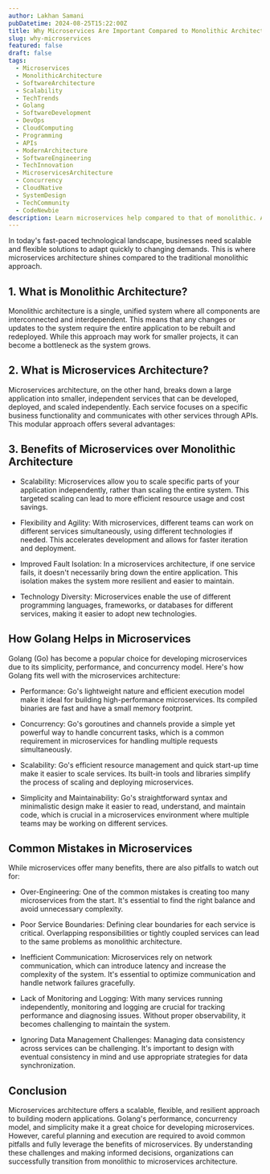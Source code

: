 ```yaml
---
author: Lakhan Samani
pubDatetime: 2024-08-25T15:22:00Z
title: Why Microservices Are Important Compared to Monolithic Architecture
slug: why-microservices
featured: false
draft: false
tags:
  - Microservices
  - MonolithicArchitecture
  - SoftwareArchitecture
  - Scalability
  - TechTrends
  - Golang
  - SoftwareDevelopment
  - DevOps
  - CloudComputing
  - Programming
  - APIs
  - ModernArchitecture
  - SoftwareEngineering
  - TechInnovation
  - MicroservicesArchitecture
  - Concurrency
  - CloudNative
  - SystemDesign
  - TechCommunity
  - CodeNewbie
description: Learn microservices help compared to that of monolithic. Also learn how golang helps in achieving this.
---
```


In today's fast-paced technological landscape, businesses need scalable and flexible solutions to adapt quickly to changing demands. This is where microservices architecture shines compared to the traditional monolithic approach.

## 1. What is Monolithic Architecture?

Monolithic architecture is a single, unified system where all components are interconnected and interdependent. This means that any changes or updates to the system require the entire application to be rebuilt and redeployed. While this approach may work for smaller projects, it can become a bottleneck as the system grows.

## 2. What is Microservices Architecture?

Microservices architecture, on the other hand, breaks down a large application into smaller, independent services that can be developed, deployed, and scaled independently. Each service focuses on a specific business functionality and communicates with other services through APIs. This modular approach offers several advantages:

## 3. Benefits of Microservices over Monolithic Architecture

- Scalability: Microservices allow you to scale specific parts of your application independently, rather than scaling the entire system. This targeted scaling can lead to more efficient resource usage and cost savings.

- Flexibility and Agility: With microservices, different teams can work on different services simultaneously, using different technologies if needed. This accelerates development and allows for faster iteration and deployment.

- Improved Fault Isolation: In a microservices architecture, if one service fails, it doesn't necessarily bring down the entire application. This isolation makes the system more resilient and easier to maintain.

- Technology Diversity: Microservices enable the use of different programming languages, frameworks, or databases for different services, making it easier to adopt new technologies.

## How Golang Helps in Microservices

Golang (Go) has become a popular choice for developing microservices due to its simplicity, performance, and concurrency model. Here's how Golang fits well with the microservices architecture:

- Performance: Go's lightweight nature and efficient execution model make it ideal for building high-performance microservices. Its compiled binaries are fast and have a small memory footprint.

- Concurrency: Go's goroutines and channels provide a simple yet powerful way to handle concurrent tasks, which is a common requirement in microservices for handling multiple requests simultaneously.

- Scalability: Go's efficient resource management and quick start-up time make it easier to scale services. Its built-in tools and libraries simplify the process of scaling and deploying microservices.

- Simplicity and Maintainability: Go's straightforward syntax and minimalistic design make it easier to read, understand, and maintain code, which is crucial in a microservices environment where multiple teams may be working on different services.

## Common Mistakes in Microservices

While microservices offer many benefits, there are also pitfalls to watch out for:

- Over-Engineering: One of the common mistakes is creating too many microservices from the start. It's essential to find the right balance and avoid unnecessary complexity.

- Poor Service Boundaries: Defining clear boundaries for each service is critical. Overlapping responsibilities or tightly coupled services can lead to the same problems as monolithic architecture.

- Inefficient Communication: Microservices rely on network communication, which can introduce latency and increase the complexity of the system. It's essential to optimize communication and handle network failures gracefully.

- Lack of Monitoring and Logging: With many services running independently, monitoring and logging are crucial for tracking performance and diagnosing issues. Without proper observability, it becomes challenging to maintain the system.

- Ignoring Data Management Challenges: Managing data consistency across services can be challenging. It's important to design with eventual consistency in mind and use appropriate strategies for data synchronization.

## Conclusion

Microservices architecture offers a scalable, flexible, and resilient approach to building modern applications. Golang's performance, concurrency model, and simplicity make it a great choice for developing microservices. However, careful planning and execution are required to avoid common pitfalls and fully leverage the benefits of microservices. By understanding these challenges and making informed decisions, organizations can successfully transition from monolithic to microservices architecture.
